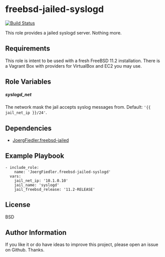 freebsd-jailed-syslogd
======================

[![Build Status](https://travis-ci.org/JoergFiedler/freebsd-jailed-syslogd.svg?branch=master)](https://travis-ci.org/JoergFiedler/freebsd-jailed-syslogd)

This role provides a jailed syslogd server. Nothing more.

Requirements
------------

This role is intent to be used with a fresh FreeBSD 11.2 installation. There is a Vagrant Box with providers for VirtualBox and EC2 you may use.

Role Variables
--------------

##### syslogd_net

The network mask the jail accepts syslog messages from. Default: `'{{ jail_net_ip }}/24'`.

Dependencies
------------

- [JoergFiedler.freebsd-jailed](https://galaxy.ansible.com/joergfiedler/freebsd-jailed)

Example Playbook
----------------

    - include_role:
        name: 'JoergFiedler.freebsd-jailed-syslogd'
      vars:
        jail_net_ip: '10.1.0.10'
        jail_name: 'syslogd'
        jail_freebsd_release: '11.2-RELEASE'

License
-------

BSD

Author Information
------------------

If you like it or do have ideas to improve this project, please open an issue on Github. Thanks.
